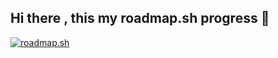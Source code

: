 ## Hi there , this my roadmap.sh progress 👋
<a href="https://roadmap.sh"><img src="https://roadmap.sh/card/tall/677d4ded70129741a805b00e?variant=dark" alt="roadmap.sh"/></a>


<!--
**Munishvas121/Munishvas121** is a ✨ _special_ ✨ repository because its `README.md` (this file) appears on your GitHub profile.

Here are some ideas to get you started:

- 🔭 I’m currently working on ...
- 🌱 I’m currently learning ...
- 👯 I’m looking to collaborate on ...
- 🤔 I’m looking for help with ...
- 💬 Ask me about ...
- 📫 How to reach me: ...
- 😄 Pronouns: ...
- ⚡ Fun fact: ...
-->
